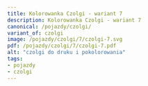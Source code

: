 ```yaml
---
title: Kolorowanka Czolgi - wariant 7
description: Kolorowanka Czolgi - wariant 7
canonical: /pojazdy/czolgi/
variant_of: czolgi
image: /pojazdy/czolgi/7/czolgi-7.svg
pdf: /pojazdy/czolgi/7/czolgi-7.pdf
alt: "czolgi do druku i pokolorowania"
tags:
- pojazdy
- czolgi
---
```

